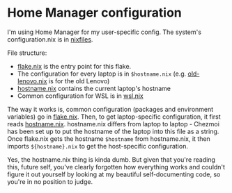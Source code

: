 # Home Manager configuration

I'm using Home Manager for my user-specific config. The system's configuration.nix is in [nixfiles](/nixfiles).

File structure:
- [flake.nix](./flake.nix) is the entry point for this flake.
- The configuration for every laptop is in `$hostname.nix` (e.g. [old-lenovo.nix](old-lenovo.nix) is for the old Lenovo)
- [hostname.nix](./hostname.nix) contains the current laptop's hostname
- Common configuration for WSL is in [wsl.nix](./wsl.nix)

The way it works is, common configuration (packages and environment variables) go in [flake.nix](./flake.nix). Then, to get laptop-specific configuration, it first reads [hostname.nix](./hostname.nix). hostname.nix differs from laptop to laptop - Chezmoi has been set up to put the hostname of the laptop into this file as a string. Once flake.nix gets the hostname `$hostname` from hostname.nix, it then imports `${hostname}.nix` to get the host-specific configuration.

Yes, the hostname.nix thing is kinda dumb. But given that you're reading this, future self, you've clearly forgotten how everything works and couldn't figure it out yourself by looking at my beautiful self-documenting code, so you're in no position to judge.

